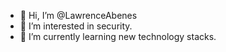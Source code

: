 - 👋 Hi, I’m @LawrenceAbenes
- 👀 I’m interested in security.
- 🌱 I’m currently learning new technology stacks.

<!---
LawrenceAbenes/LawrenceAbenes is a ✨ special ✨ repository because its `README.md` (this file) appears on your GitHub profile.
You can click the Preview link to take a look at your changes.
--->
